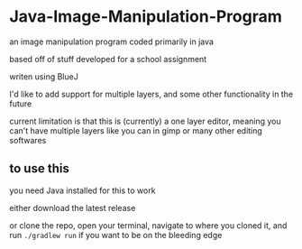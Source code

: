 # Java-Image-Manipulation-Program
an image manipulation program coded primarily in java

based off of stuff developed for a school assignment

writen using BlueJ

I'd like to add support for multiple layers, and some other functionality in the future

current limitation is that this is (currently) a one layer editor, meaning you can't have multiple layers like you can in gimp or many other editing softwares

## to use this
you need Java installed for this to work

either download the latest release 

or clone the repo, open your terminal, navigate to where you cloned it, and run `./gradlew run` if you want to be on the bleeding edge

